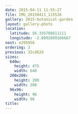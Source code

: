 ```yaml
---
date: 2015-04-11 11:55:27
file: IMG_20150411_115526
gallery: 2015-botanical-garden
layout: gallery-photo
location:
  latitude: 56.335708611111
  longitude: -2.8092899166667
next: e295956
ordering: 3
previous: 32cd62d
sizes:
  640w:
    height: 475
    width: 640
  200x200:
    height: 200
    width: 200
  96x96:
    height: 96
    width: 96
title: 
---
```

